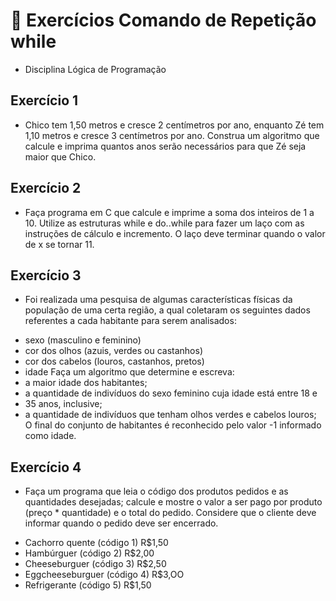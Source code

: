 # :pencil: Exercícios Comando de Repetição while
- Disciplina Lógica de Programação
## Exercício 1
- Chico tem 1,50 metros e cresce 2 centímetros por ano, enquanto Zé tem 1,10 metros e cresce 3 centímetros por ano. Construa um algoritmo que calcule e imprima quantos anos serão necessários para que Zé seja maior que Chico.
## Exercício 2
- Faça programa em C que calcule e imprime a soma dos inteiros de 1 a 10. Utilize as estruturas while e do..while para fazer um laço com as instruções de cálculo e incremento. 
O laço deve terminar quando o valor de x se tornar 11.
## Exercício 3
- Foi realizada uma pesquisa de algumas características físicas da população de uma certa região, a qual coletaram os seguintes dados referentes a cada habitante para serem analisados:
* sexo (masculino e feminino)
* cor dos olhos (azuis, verdes ou castanhos)
* cor dos cabelos (louros, castanhos, pretos)
* idade
Faça um algoritmo que determine e escreva:
* a maior idade dos habitantes;
* a quantidade de indivíduos do sexo feminino cuja idade está entre 18 e
* 35 anos, inclusive;
* a quantidade de indivíduos que tenham olhos verdes e cabelos louros;
O final do conjunto de habitantes é reconhecido pelo valor -1 informado como idade.
## Exercício 4
- Faça um programa que leia o código dos produtos pedidos e as quantidades desejadas; calcule e mostre o valor a ser pago por produto (preço * quantidade) e o total do pedido.
Considere que o cliente deve informar quando o pedido deve ser encerrado.
* Cachorro quente (código 1) R$1,50
* Hambúrguer (código 2) R$2,00
* Cheeseburguer (código 3) R$2,50
* Eggcheeseburguer (código 4) R$3,OO
* Refrigerante (código 5) R$1,50
